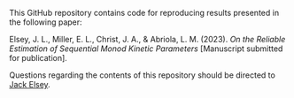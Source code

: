 This GitHub repository contains code for reproducing results presented in the following paper:

Elsey, J. L., Miller, E. L., Christ, J. A., & Abriola, L. M. (2023). *On the Reliable Estimation of Sequential Monod Kinetic Parameters* [Manuscript submitted for publication].

Questions regarding the contents of this repository should be directed to [Jack Elsey](www.jackelsey.com).
